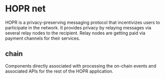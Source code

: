 # HOPR net

HOPR is a privacy-preserving messaging protocol that incentivizes users to participate in the network. It provides privacy by relaying messages via several relay nodes to the recipient. Relay nodes are getting paid via payment channels for their services.

## chain

Components directly associated with processing the on-chain events and associated APIs for the rest of the HOPR application.
